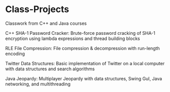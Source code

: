 # Class-Projects
Classwork from C++ and Java courses

C++
SHA-1 Password Cracker: Brute-force password cracking of SHA-1 encryption using lambda expressions and thread building blocks 

RLE File Compression: File compression & decompression with run-length encoding

Twitter Data Structures: Basic implementation of Twitter on a local computer with data structures and search algorithms



Java
Jeopardy: Multiplayer Jeopardy with data structures, Swing GuI, Java networking, and multithreading
